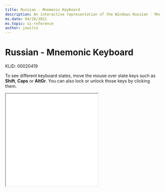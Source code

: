 ```yaml
---
title: Russian - Mnemonic Keyboard
description: An interactive representation of the Windows Russian - Mnemonic keyboard. To see different keyboard states, click or move the mouse over the state keys.
ms.date: 04/26/2021
ms.topic: ui-reference
author: jowilco
---
```


# Russian - Mnemonic Keyboard

KLID: 00020419

To see different keyboard states, move the mouse over state keys such as **Shift**, **Caps** or **AltGr**. You can also lock or unlock those keys by clicking them.

<iframe src="kbdrum.html" height="300"></iframe>

